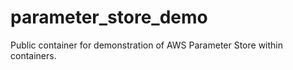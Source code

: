 # parameter_store_demo
Public container for demonstration of AWS Parameter Store within containers.
